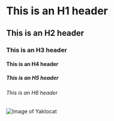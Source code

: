 # This is an H1 header
## This is an H2 header
### This is an H3 header
#### This is an H4 header
##### This is an H5 header
###### This is an H6 header

![Image of Yaktocat](https://octodex.github.com/images/yaktocat.png)

